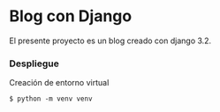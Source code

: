 
# Blog con Django

El presente proyecto es un blog creado con django 3.2. 

### Despliegue

Creación de entorno virtual

    $ python -m venv venv
    
